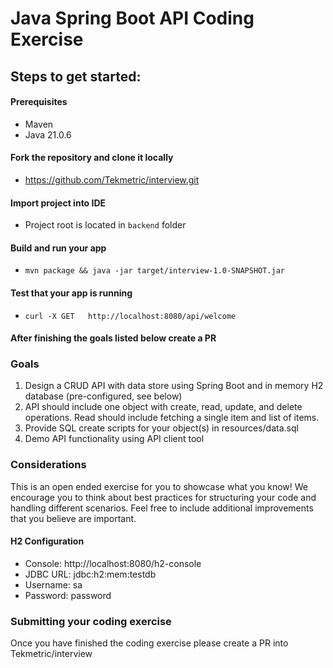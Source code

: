 # Java Spring Boot API Coding Exercise

## Steps to get started:

#### Prerequisites

- Maven
- Java 21.0.6

#### Fork the repository and clone it locally

- https://github.com/Tekmetric/interview.git

#### Import project into IDE

- Project root is located in `backend` folder

#### Build and run your app

- `mvn package && java -jar target/interview-1.0-SNAPSHOT.jar`

#### Test that your app is running

- `curl -X GET   http://localhost:8080/api/welcome`

#### After finishing the goals listed below create a PR

### Goals

1. Design a CRUD API with data store using Spring Boot and in memory H2 database (pre-configured, see below)
2. API should include one object with create, read, update, and delete operations. Read should include fetching a single item and list of items.
3. Provide SQL create scripts for your object(s) in resources/data.sql
4. Demo API functionality using API client tool

### Considerations

This is an open ended exercise for you to showcase what you know! We encourage you to think about best practices for structuring your code and handling different scenarios. Feel free to include additional improvements that you believe are important.

#### H2 Configuration

- Console: http://localhost:8080/h2-console
- JDBC URL: jdbc:h2:mem:testdb
- Username: sa
- Password: password

### Submitting your coding exercise

Once you have finished the coding exercise please create a PR into Tekmetric/interview
